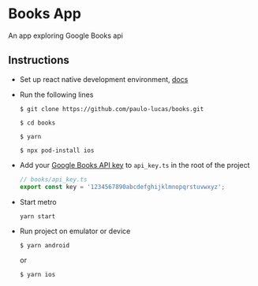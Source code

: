 # Books App

An app exploring Google Books api

## Instructions
- Set up react native development environment, [docs](https://reactnative.dev/docs/environment-setup)

- Run the following lines
  ```console
  $ git clone https://github.com/paulo-lucas/books.git

  $ cd books

  $ yarn

  $ npx pod-install ios
  ```

- Add your [Google Books API key](https://developers.google.com/books/docs/v1/using#APIKey) to `api_key.ts` in the root of the project
  ```ts
  // books/api_key.ts
  export const key = '1234567890abcdefghijklmnopqrstuvwxyz';
  ```

- Start metro
  ```sh
  yarn start
  ```

- Run project on emulator or device
  ```
  $ yarn android
  ```
  or
  ```
  $ yarn ios
  ```